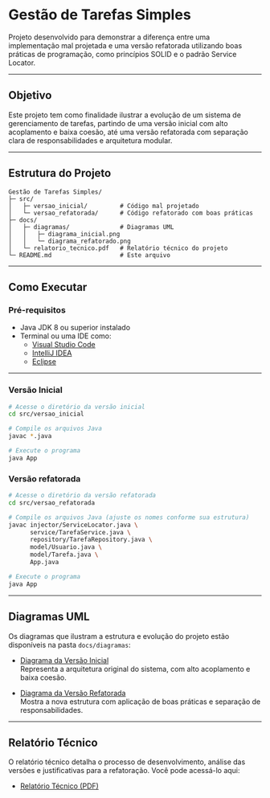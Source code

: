 # Gestão de Tarefas Simples

Projeto desenvolvido para demonstrar a diferença entre uma implementação mal projetada e uma versão refatorada utilizando boas práticas de programação, como princípios SOLID e o padrão Service Locator.

---

## Objetivo

Este projeto tem como finalidade ilustrar a evolução de um sistema de gerenciamento de tarefas, partindo de uma versão inicial com alto acoplamento e baixa coesão, até uma versão refatorada com separação clara de responsabilidades e arquitetura modular.

---

## Estrutura do Projeto

```plaintext
Gestão de Tarefas Simples/
├─ src/
│   ├─ versao_inicial/         # Código mal projetado
│   └─ versao_refatorada/      # Código refatorado com boas práticas
├─ docs/
│   ├─ diagramas/              # Diagramas UML
│   │   ├─ diagrama_inicial.png
│   │   └─ diagrama_refatorado.png
│   └─ relatorio_tecnico.pdf   # Relatório técnico do projeto
└─ README.md                   # Este arquivo
``` 

---

## Como Executar

### Pré-requisitos

- Java JDK 8 ou superior instalado
- Terminal ou uma IDE como:
  - [Visual Studio Code](https://code.visualstudio.com/)
  - [IntelliJ IDEA](https://www.jetbrains.com/idea/)
  - [Eclipse](https://www.eclipse.org/)

---

### Versão Inicial

```bash
# Acesse o diretório da versão inicial
cd src/versao_inicial

# Compile os arquivos Java
javac *.java

# Execute o programa
java App
```

### Versão refatorada

```bash
# Acesse o diretório da versão refatorada
cd src/versao_refatorada

# Compile os arquivos Java (ajuste os nomes conforme sua estrutura)
javac injector/ServiceLocator.java \
      service/TarefaService.java \
      repository/TarefaRepository.java \
      model/Usuario.java \
      model/Tarefa.java \
      App.java

# Execute o programa
java App
```

---

## Diagramas UML

Os diagramas que ilustram a estrutura e evolução do projeto estão disponíveis na pasta `docs/diagramas`:

- [Diagrama da Versão Inicial](docs/diagramas/diagrama_inicial.png)  
  Representa a arquitetura original do sistema, com alto acoplamento e baixa coesão.

- [Diagrama da Versão Refatorada](docs/diagramas/diagrama_refatorado.png)  
  Mostra a nova estrutura com aplicação de boas práticas e separação de responsabilidades.

---

## Relatório Técnico

O relatório técnico detalha o processo de desenvolvimento, análise das versões e justificativas para a refatoração. Você pode acessá-lo aqui:

- [Relatório Técnico (PDF)](docs/relatorio_tecnico.pdf)

